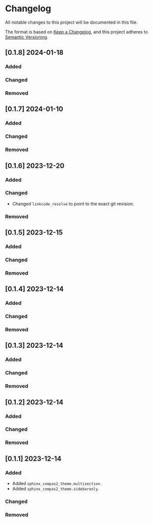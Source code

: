 # Changelog

All notable changes to this project will be documented in this file.

The format is based on [Keep a Changelog](https://keepachangelog.com/en/1.0.0/),
and this project adheres to [Semantic Versioning](https://semver.org/spec/v2.0.0.html).

## [0.1.8] 2024-01-18

### Added

### Changed

### Removed


## [0.1.7] 2024-01-10

### Added

### Changed

### Removed


## [0.1.6] 2023-12-20

### Added

### Changed

* Changed `linkcode_resolve` to point to the exact git revision.

### Removed


## [0.1.5] 2023-12-15

### Added

### Changed

### Removed


## [0.1.4] 2023-12-14

### Added

### Changed

### Removed


## [0.1.3] 2023-12-14

### Added

### Changed

### Removed


## [0.1.2] 2023-12-14

### Added

### Changed

### Removed


## [0.1.1] 2023-12-14

### Added

* Added ``sphinx_compas2_theme.multisection``.
* Added ``sphinx_compas2_theme.sidebaronly``.

### Changed

### Removed
